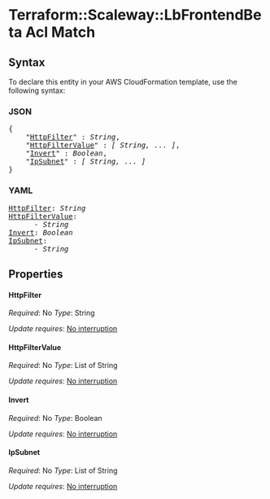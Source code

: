 # Terraform::Scaleway::LbFrontendBeta Acl Match

## Syntax

To declare this entity in your AWS CloudFormation template, use the following syntax:

### JSON

<pre>
{
    "<a href="#httpfilter" title="HttpFilter">HttpFilter</a>" : <i>String</i>,
    "<a href="#httpfiltervalue" title="HttpFilterValue">HttpFilterValue</a>" : <i>[ String, ... ]</i>,
    "<a href="#invert" title="Invert">Invert</a>" : <i>Boolean</i>,
    "<a href="#ipsubnet" title="IpSubnet">IpSubnet</a>" : <i>[ String, ... ]</i>
}
</pre>

### YAML

<pre>
<a href="#httpfilter" title="HttpFilter">HttpFilter</a>: <i>String</i>
<a href="#httpfiltervalue" title="HttpFilterValue">HttpFilterValue</a>: <i>
      - String</i>
<a href="#invert" title="Invert">Invert</a>: <i>Boolean</i>
<a href="#ipsubnet" title="IpSubnet">IpSubnet</a>: <i>
      - String</i>
</pre>

## Properties

#### HttpFilter

_Required_: No
_Type_: String

_Update requires_: [No interruption](https://docs.aws.amazon.com/AWSCloudFormation/latest/UserGuide/using-cfn-updating-stacks-update-behaviors.html#update-no-interrupt)

#### HttpFilterValue

_Required_: No
_Type_: List of String

_Update requires_: [No interruption](https://docs.aws.amazon.com/AWSCloudFormation/latest/UserGuide/using-cfn-updating-stacks-update-behaviors.html#update-no-interrupt)

#### Invert

_Required_: No
_Type_: Boolean

_Update requires_: [No interruption](https://docs.aws.amazon.com/AWSCloudFormation/latest/UserGuide/using-cfn-updating-stacks-update-behaviors.html#update-no-interrupt)

#### IpSubnet

_Required_: No
_Type_: List of String

_Update requires_: [No interruption](https://docs.aws.amazon.com/AWSCloudFormation/latest/UserGuide/using-cfn-updating-stacks-update-behaviors.html#update-no-interrupt)


